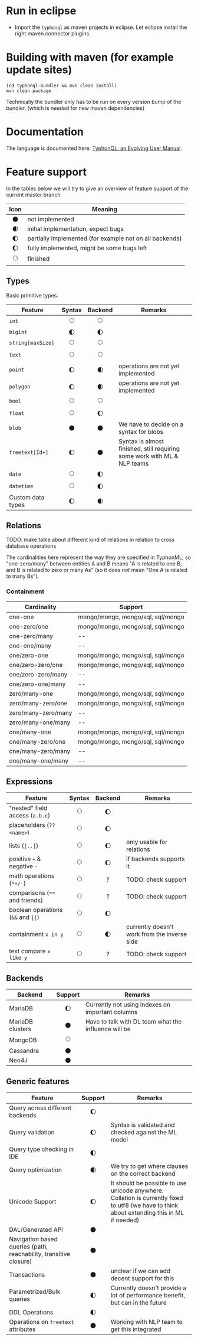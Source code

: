 # Run in eclipse
- Import the `typhonql` as maven projects in eclipse. Let eclipse install the right maven connector plugins.

# Building with maven (for example update sites)

```
(cd typhonql-bundler && mvn clean install)
mvn clean package
```

Technically the bundler only has to be run on every version bump of the bundler. (which is needed for new maven dependencies)

# Documentation

The language is documented here: [TyphonQL: an Evolving User Manual](/typhonql/doc/typhonql.md).

# Feature support

In the tables below we will try to give an overview of feature support of the current master branch.

| Icon | Meaning |
|:---:|--|
| 🌑 | not implemented |
| 🌒 | initial implementation, expect bugs |
| 🌓 | partially implemented (for example not on all backends) |
| 🌔 | fully implemented, might be some bugs left |
| 🌕 | finished |

## Types

Basic primitive types.

| Feature | Syntax | Backend | Remarks |
|----|:---:|:---:|---|
| `int` | 🌕 | 🌕 | |
| `bigint` | 🌓 | 🌓 | |
| `string[maxSize]` | 🌕 | 🌕 |  |
| `text` | 🌕 | 🌕 |  |
| `point` | 🌔  | 🌒 | operations are not yet implemented |
| `polygon` | 🌔  | 🌒 | operations are not yet implemented |
| `bool` | 🌕 | 🌕 | |
| `float` | 🌕 | 🌔 | |
| `blob` | 🌑 | 🌑 | We have to decide on a syntax for blobs |
| `freetext[Id+]` | 🌔 | 🌑 | Syntax is almost finished, still requiring some work with ML & NLP teams |
| `date` | 🌕 | 🌓 | |
| `datetime` | 🌕 | 🌓 | |
| Custom data types | 🌔 | 🌒 | |

## Relations

TODO: make table about different kind of relations in relation to cross database operations

The cardinalities here represent the way they are specified in TyphonML; 
so "one-zero/many" between entities A and B means "A is related to one B, and B is related to zero or many As" 
(so it does *not* mean "One A is related to many Bs").

### Containment


| Cardinality | Support |
| -----------|---------|
| one-one   | mongo/mongo, mongo/sql, sql/mongo |
| one-zero/one |  mongo/mongo, mongo/sql, sql/mongo |
| one-zero/many | -- |
| one-one/many | -- |
| one/zero-one | mongo/mongo, mongo/sql, sql/mongo |
| one/zero-zero/one | mongo/mongo, mongo/sql, sql/mongo |
| one/zero-zero/many | -- |
| one/zero-one/many | -- |
| zero/many-one | mongo/mongo, mongo/sql, sql/mongo |
| zero/many-zero/one | mongo/mongo, mongo/sql, sql/mongo |
| zero/many-zero/many | -- |
| zero/many-one/many | -- |
| one/many-one | mongo/mongo, mongo/sql, sql/mongo |
| one/many-zero/one | mongo/mongo, mongo/sql, sql/mongo |
| one/many-zero/many | -- |
| one/many-one/many | -- |




## Expressions

| Feature | Syntax | Backend | Remarks |
|----|:---:|:---:|---|
| "nested" field access (`a.b.c`) | 🌕 | 🌔 | |
| placeholders (`??<name>`) | 🌕 | 🌔 | |
| lists (`[..]`) | 🌕 | 🌔 | only usable for relations |
| positive `+` & negative `-` | 🌕 | 🌔 | if backends supports it |
| math operations (`*+/-`) | 🌕 | ? | TODO: check support |
| comparisons  (`==` and friends) | 🌕 | ? | TODO: check support|
| boolean operations (`&&` and `\|\|`) | 🌕 | 🌔 | |
| containment `x in y` | 🌕 | 🌓 | currently doesn't work from the inverse side |
| text compare `x like y` | 🌕 | ? | TODO: check support |

## Backends

| Backend | Support | Remarks |
| --- | :--: | --- |
| MariaDB | 🌔 | Currently not using indexes on important columns |
| MariaDB clusters | 🌑 | Have to talk with DL team what the influence will be |
| MongoDB | 🌕 | |
| Cassandra | 🌑 | |
| Neo4J | 🌑 | |

## Generic features

| Feature | Support | Remarks |
| --- | :--: | --- |
| Query across different backends | 🌔 | |
| Query validation | 🌔 | Syntax is validated and checked against the ML model |
| Query type checking in IDE | 🌓 | |
| Query optimization | 🌒 | We try to get where clauses on the correct backend |
| Unicode Support | 🌔 | It should be possible to use unicode anywhere. Collation is currently fixed to utf8 (we have to think about extending this in ML if needed) |
| DAL/Generated API | 🌑 | |
| Navigation based queries (path, reachability, transitive closure) | 🌑 | |
| Transactions | 🌑 | unclear if we can add decent support for this |
| Parametrized/Bulk queries | 🌓 | Currently doesn't provide a lot of performance benefit, but can in the future |
| DDL Operations | 🌓 | |
| Operations on `freetext` attributes | 🌑 | Working with NLP team to get this integrated |
